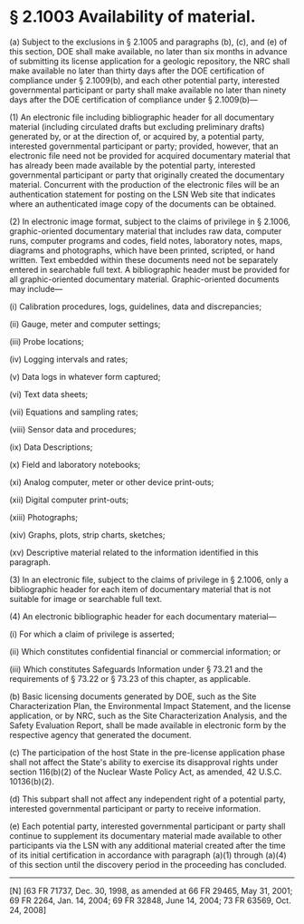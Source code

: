 # § 2.1003   Availability of material.

(a) Subject to the exclusions in § 2.1005 and paragraphs (b), (c), and (e) of this section, DOE shall make available, no later than six months in advance of submitting its license application for a geologic repository, the NRC shall make available no later than thirty days after the DOE certification of compliance under § 2.1009(b), and each other potential party, interested governmental participant or party shall make available no later than ninety days after the DOE certification of compliance under § 2.1009(b)—


(1) An electronic file including bibliographic header for all documentary material (including circulated drafts but excluding preliminary drafts) generated by, or at the direction of, or acquired by, a potential party, interested governmental participant or party; provided, however, that an electronic file need not be provided for acquired documentary material that has already been made available by the potential party, interested governmental participant or party that originally created the documentary material. Concurrent with the production of the electronic files will be an authentication statement for posting on the LSN Web site that indicates where an authenticated image copy of the documents can be obtained.


(2) In electronic image format, subject to the claims of privilege in § 2.1006, graphic-oriented documentary material that includes raw data, computer runs, computer programs and codes, field notes, laboratory notes, maps, diagrams and photographs, which have been printed, scripted, or hand written. Text embedded within these documents need not be separately entered in searchable full text. A bibliographic header must be provided for all graphic-oriented documentary material. Graphic-oriented documents may include—


(i) Calibration procedures, logs, guidelines, data and discrepancies;


(ii) Gauge, meter and computer settings;


(iii) Probe locations;


(iv) Logging intervals and rates;


(v) Data logs in whatever form captured;


(vi) Text data sheets;


(vii) Equations and sampling rates;


(viii) Sensor data and procedures;


(ix) Data Descriptions;


(x) Field and laboratory notebooks;


(xi) Analog computer, meter or other device print-outs;


(xii) Digital computer print-outs;


(xiii) Photographs;


(xiv) Graphs, plots, strip charts, sketches;


(xv) Descriptive material related to the information identified in this paragraph. 


(3) In an electronic file, subject to the claims of privilege in § 2.1006, only a bibliographic header for each item of documentary material that is not suitable for image or searchable full text.


(4) An electronic bibliographic header for each documentary material—


(i) For which a claim of privilege is asserted;


(ii) Which constitutes confidential financial or commercial information; or 


(iii) Which constitutes Safeguards Information under § 73.21 and the requirements of § 73.22 or § 73.23 of this chapter, as applicable.


(b) Basic licensing documents generated by DOE, such as the Site Characterization Plan, the Environmental Impact Statement, and the license application, or by NRC, such as the Site Characterization Analysis, and the Safety Evaluation Report, shall be made available in electronic form by the respective agency that generated the document.


(c) The participation of the host State in the pre-license application phase shall not affect the State's ability to exercise its disapproval rights under section 116(b)(2) of the Nuclear Waste Policy Act, as amended, 42 U.S.C. 10136(b)(2).


(d) This subpart shall not affect any independent right of a potential party, interested governmental participant or party to receive information.


(e) Each potential party, interested governmental participant or party shall continue to supplement its documentary material made available to other participants via the LSN with any additional material created after the time of its initial certification in accordance with paragraph (a)(1) through (a)(4) of this section until the discovery period in the proceeding has concluded.



---

[N] [63 FR 71737, Dec. 30, 1998, as amended at 66 FR 29465, May 31, 2001; 69 FR 2264, Jan. 14, 2004; 69 FR 32848, June 14, 2004; 73 FR 63569, Oct. 24, 2008]




